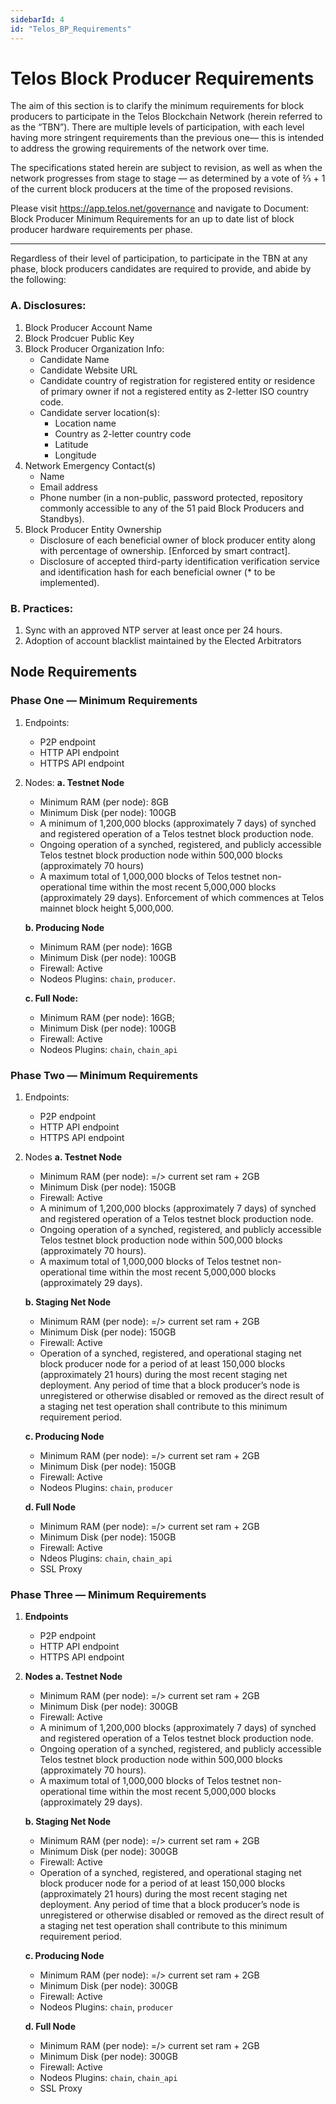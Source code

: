 ```yaml
---
sidebarId: 4
id: "Telos_BP_Requirements"
---
```


# Telos Block Producer Requirements

The aim of this section is to clarify the minimum requirements for block producers to participate in the Telos Blockchain Network (herein referred to as the “TBN”). There are multiple levels of participation, with each level having more stringent requirements than the previous one— this is intended to address the growing requirements of the network over time.

The specifications stated herein are subject to revision, as well as when the network progresses from stage to stage — as determined by a vote of ⅔ + 1 of the current block producers at the time of the proposed revisions.

Please visit https://app.telos.net/governance and navigate to Document: Block Producer Minimum Requirements for an up to date list of block producer hardware requirements per phase.

----                                          ------           

Regardless of their level of participation, to participate in the TBN at any phase, block producers candidates are required to provide, and abide by the following:

### A. Disclosures:

1. Block Producer Account Name
2. Block Prodcuer Public Key
3. Block Producer Organization Info: 
   - Candidate Name 
   - Candidate Website URL
   - Candidate country of registration for registered entity or residence of primary owner if not a registered entity as 2-letter ISO country code.
   - Candidate server location(s):
     - Location name
     - Country as 2-letter country code
     - Latitude
     - Longitude 
4.  Network Emergency Contact(s)
    - Name
    - Email address
    - Phone number (in a non-public, password protected, repository commonly accessible to any of the 51 paid Block Producers and Standbys).
5. Block Producer Entity Ownership
   - Disclosure of each beneficial owner of block producer entity along with percentage of ownership. [Enforced by smart contract].
   - Disclosure of accepted third-party identification verification service and identification hash for each beneficial owner (* to be implemented).

### B. Practices: 
1. Sync with an approved NTP server at least once per 24 hours.
2. Adoption of account blacklist maintained by the Elected Arbitrators

## Node Requirements
### Phase One — Minimum Requirements
1. Endpoints:
   - P2P endpoint
   - HTTP API endpoint
   - HTTPS API endpoint
2. Nodes:
    **a. Testnet Node**
    - Minimum RAM (per node): 8GB
    - Minimum Disk (per node): 100GB
    - A minimum of 1,200,000 blocks (approximately 7 days) of synched and registered operation of a Telos testnet block production node.
    - Ongoing operation of a synched, registered, and publicly accessible Telos testnet block production node within 500,000 blocks (approximately 70 hours)
    - A maximum total of 1,000,000 blocks of Telos testnet non-operational time within the most recent 5,000,000 blocks (approximately 29 days). Enforcement of which commences at Telos mainnet block height 5,000,000.
   
   **b. Producing Node**
   - Minimum RAM (per node): 16GB
   - Minimum Disk (per node): 100GB
   - Firewall: Active
   - Nodeos Plugins: `chain`, `producer`.
    
    **c. Full Node:**
    - Minimum RAM (per node): 16GB;
    - Minimum Disk (per node): 100GB
    - Firewall: Active
    - Nodeos Plugins: `chain`, `chain_api`


### Phase Two — Minimum Requirements
1. Endpoints:
   - P2P endpoint
   - HTTP API endpoint
   - HTTPS API endpoint
2. Nodes
    **a. Testnet Node**
    - Minimum RAM (per node): =/> current set ram + 2GB
    - Minimum Disk (per node): 150GB
    - Firewall: Active
    - A minimum of 1,200,000 blocks (approximately 7 days) of synched and registered operation of a Telos testnet block production node.
    - Ongoing operation of a synched, registered, and publicly accessible Telos testnet block production node within 500,000 blocks (approximately 70 hours).
    - A maximum total of 1,000,000 blocks of Telos testnet non-operational time within the most recent 5,000,000 blocks (approximately 29 days).
   
   **b. Staging Net Node**
   - Minimum RAM (per node): =/> current set ram + 2GB
   - Minimum Disk (per node): 150GB
   - Firewall: Active
   - Operation of a synched, registered, and operational staging net block producer node for a period of at least 150,000 blocks (approximately 21 hours) during the most recent staging net deployment. Any period of time that a block producer’s node is unregistered or otherwise disabled or removed as the direct result of a staging net test operation shall contribute to this minimum requirement period.
    
    **c. Producing Node**
    - Minimum RAM (per node): =/> current set ram + 2GB
    - Minimum Disk (per node): 150GB
    - Firewall: Active
    - Nodeos Plugins: `chain`, `producer`
    
    **d. Full Node**
    - Minimum RAM (per node): =/> current set ram + 2GB
    - Minimum Disk (per node): 150GB
    - Firewall: Active
    - Ndeos Plugins: `chain`, `chain_api`
    - SSL Proxy


### Phase Three — Minimum Requirements

1. **Endpoints**
   - P2P endpoint
   - HTTP API endpoint
   - HTTPS API endpoint
2. **Nodes**
    **a. Testnet Node**
    - Minimum RAM (per node): =/> current set ram + 2GB
    - Minimum Disk (per node): 300GB
    - Firewall: Active
    - A minimum of 1,200,000 blocks (approximately 7 days) of synched and registered operation of a Telos testnet block production node.
    - Ongoing operation of a synched, registered, and publicly accessible Telos testnet block production node within 500,000 blocks (approximately 70 hours).
    - A maximum total of 1,000,000 blocks of Telos testnet non-operational time within the most recent 5,000,000 blocks (approximately 29 days).
    
    **b. Staging Net Node**
    - Minimum RAM (per node): =/> current set ram + 2GB
    - Minimum Disk (per node): 300GB
    - Firewall: Active
    - Operation of a synched, registered, and operational staging net block producer node for a period of at least 150,000 blocks (approximately 21 hours) during the most recent staging net deployment. Any period of time that a block producer’s node is unregistered or otherwise disabled or removed as the direct result of a staging net test operation shall contribute to this minimum requirement period.
    
    **c. Producing Node**
    - Minimum RAM (per node): =/> current set ram + 2GB
    - Minimum Disk (per node): 300GB
    - Firewall: Active
    - Nodeos Plugins: `chain`, `producer`
    
    **d. Full Node**
    - Minimum RAM (per node): =/> current set ram + 2GB
    - Minimum Disk (per node): 300GB
    - Firewall: Active
    - Nodeos Plugins: `chain`, `chain_api`
    - SSL Proxy


